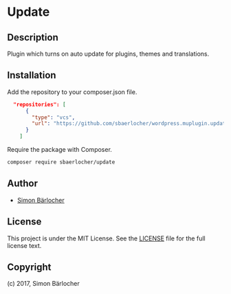 # Update

## Description

Plugin which turns on auto update for plugins, themes and translations.

## Installation

Add the repository to your composer.json file.

```json
  "repositories": [
      {
        "type": "vcs",
        "url": "https://github.com/sbaerlocher/wordpress.muplugin.update"
      }
    ]
```

Require the package with Composer.

```bash
composer require sbaerlocher/update
```

## Author

* [Simon Bärlocher](https://sbaerlocher.ch)

## License

This project is under the MIT License. See the [LICENSE](https://sbaerlo.ch/er/licence) file for the full license text.

## Copyright

(c) 2017, Simon Bärlocher
